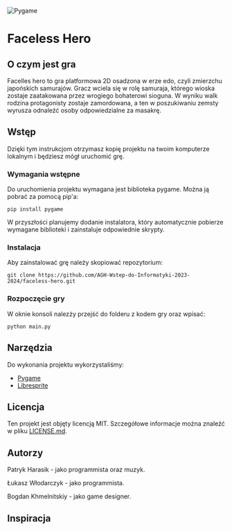 ![Pygame](https://www.pygame.org/docs/_images/pygame_logo.png)

# Faceless Hero

## O czym jest gra

Facelles hero to gra platformowa 2D osadzona w erze edo, czyli zmierzchu japońskich samurajów. Gracz wciela się w rolę samuraja, którego wioska zostaje zaatakowana przez wrogiego bohaterowi sioguna. W wyniku walk rodzina protagonisty zostaje zamordowana, a ten w poszukiwaniu zemsty wyrusza odnaleźć osoby odpowiedzialne za masakrę.

## Wstęp

Dzięki tym instrukcjom otrzymasz kopię projektu na twoim komputerze lokalnym i będziesz mógł uruchomić grę.

### Wymagania wstępne

Do uruchomienia projektu wymagana jest biblioteka pygame. Można ją pobrać za pomocą pip'a:

```
pip install pygame
```

W przyszłości planujemy dodanie instalatora, który automatycznie pobierze wymagane biblioteki i zainstaluje odpowiednie skrypty.

### Instalacja

Aby zainstalować grę należy skopiować repozytorium:

```
git clone https://github.com/AGH-Wstep-do-Informatyki-2023-2024/faceless-hero.git
```

### Rozpoczęcie gry

W oknie konsoli nalezży przejść do folderu z kodem gry oraz wpisać:

```
python main.py
```

## Narzędzia

Do wykonania projektu wykorzystaliśmy:

* [Pygame](https://www.pygame.org/)
* [Libresprite](https://libresprite.github.io/#!/)

## Licencja

Ten projekt jest objęty licencją MIT. Szczegółowe informacje można znaleźć w pliku [LICENSE.md](LICENSE.md).

## Autorzy

Patryk Harasik - jako programmista oraz muzyk.

Łukasz  Włodarczyk - jako programmista.

Bogdan Khmelnitskiy - jako game designer.




## Inspiracja

